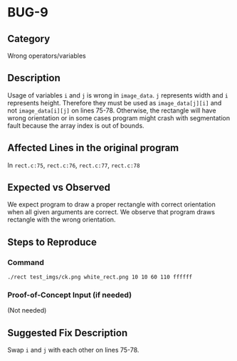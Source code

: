 # BUG-9
## Category
Wrong operators/variables

## Description

Usage of variables `i` and `j` is wrong in `image_data`. `j` represents width and `i` represents height. Therefore they must be used as `image_data[j][i]` and not `image_data[i][j]` on lines 75-78. Otherwise, the rectangle will have wrong orientation or in some cases program might crash with segmentation fault because the array index is out of bounds.

## Affected Lines in the original program
In `rect.c:75`, `rect.c:76`, `rect.c:77`, `rect.c:78`

## Expected vs Observed
We expect program to draw a proper rectangle with correct orientation when all given arguments are correct. We observe that program draws rectangle with the wrong orientation.

## Steps to Reproduce

### Command

```
./rect test_imgs/ck.png white_rect.png 10 10 60 110 ffffff
```
### Proof-of-Concept Input (if needed)
(Not needed)

## Suggested Fix Description
Swap `i` and `j` with each other on lines 75-78. 
